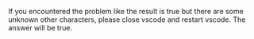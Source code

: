 If you encountered the problem like the result is true but there are some unknown other characters, please close vscode and restart vscode. The answer will be true.